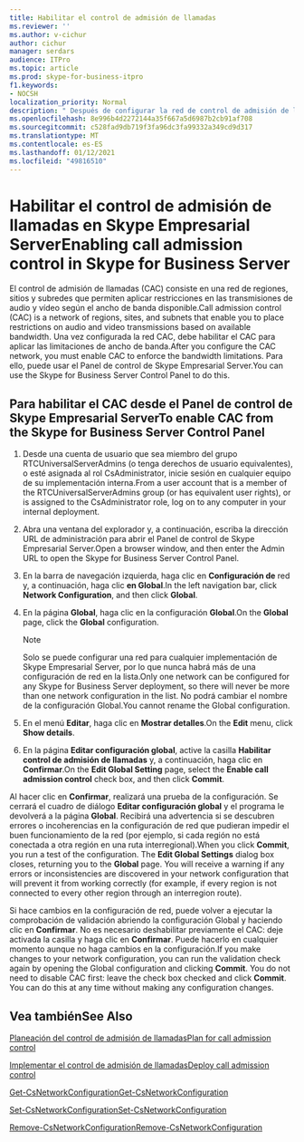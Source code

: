 ```yaml
---
title: Habilitar el control de admisión de llamadas
ms.reviewer: ''
ms.author: v-cichur
author: cichur
manager: serdars
audience: ITPro
ms.topic: article
ms.prod: skype-for-business-itpro
f1.keywords:
- NOCSH
localization_priority: Normal
description: " Después de configurar la red de control de admisión de llamadas (CAC), debe habilitar el CAC para aplicar las limitaciones de ancho de banda."
ms.openlocfilehash: 8e996b4d2272144a35f667a5d6987b2cb91af708
ms.sourcegitcommit: c528fad9db719f3fa96dc3fa99332a349cd9d317
ms.translationtype: MT
ms.contentlocale: es-ES
ms.lasthandoff: 01/12/2021
ms.locfileid: "49816510"
---
```

# <a name="enabling-call-admission-control-in-skype-for-business-server"></a><span data-ttu-id="f17dd-103">Habilitar el control de admisión de llamadas en Skype Empresarial Server</span><span class="sxs-lookup"><span data-stu-id="f17dd-103">Enabling call admission control in Skype for Business Server</span></span>

<span data-ttu-id="f17dd-104">El control de admisión de llamadas (CAC) consiste en una red de regiones, sitios y subredes que permiten aplicar restricciones en las transmisiones de audio y vídeo según el ancho de banda disponible.</span><span class="sxs-lookup"><span data-stu-id="f17dd-104">Call admission control (CAC) is a network of regions, sites, and subnets that enable you to place restrictions on audio and video transmissions based on available bandwidth.</span></span> <span data-ttu-id="f17dd-105">Una vez configurada la red CAC, debe habilitar el CAC para aplicar las limitaciones de ancho de banda.</span><span class="sxs-lookup"><span data-stu-id="f17dd-105">After you configure the CAC network, you must enable CAC to enforce the bandwidth limitations.</span></span> <span data-ttu-id="f17dd-106">Para ello, puede usar el Panel de control de Skype Empresarial Server.</span><span class="sxs-lookup"><span data-stu-id="f17dd-106">You can use the Skype for Business Server Control Panel to do this.</span></span>


## <a name="to-enable-cac-from-the-skype-for-business-server-control-panel"></a><span data-ttu-id="f17dd-107">Para habilitar el CAC desde el Panel de control de Skype Empresarial Server</span><span class="sxs-lookup"><span data-stu-id="f17dd-107">To enable CAC from the Skype for Business Server Control Panel</span></span>

1.  <span data-ttu-id="f17dd-108">Desde una cuenta de usuario que sea miembro del grupo RTCUniversalServerAdmins (o tenga derechos de usuario equivalentes), o esté asignada al rol CsAdministrator, inicie sesión en cualquier equipo de su implementación interna.</span><span class="sxs-lookup"><span data-stu-id="f17dd-108">From a user account that is a member of the RTCUniversalServerAdmins group (or has equivalent user rights), or is assigned to the CsAdministrator role, log on to any computer in your internal deployment.</span></span>

2.  <span data-ttu-id="f17dd-109">Abra una ventana del explorador y, a continuación, escriba la dirección URL de administración para abrir el Panel de control de Skype Empresarial Server.</span><span class="sxs-lookup"><span data-stu-id="f17dd-109">Open a browser window, and then enter the Admin URL to open the Skype for Business Server Control Panel.</span></span> 

3.  <span data-ttu-id="f17dd-110">En la barra de navegación izquierda, haga clic en **Configuración de** red y, a continuación, haga clic **en Global**.</span><span class="sxs-lookup"><span data-stu-id="f17dd-110">In the left navigation bar, click **Network Configuration**, and then click **Global**.</span></span>

4.  <span data-ttu-id="f17dd-111">En la página **Global**, haga clic en la configuración **Global**.</span><span class="sxs-lookup"><span data-stu-id="f17dd-111">On the **Global** page, click the **Global** configuration.</span></span>
   
    > [!NOTE]  
    > <span data-ttu-id="f17dd-112">Solo se puede configurar una red para cualquier implementación de Skype Empresarial Server, por lo que nunca habrá más de una configuración de red en la lista.</span><span class="sxs-lookup"><span data-stu-id="f17dd-112">Only one network can be configured for any Skype for Business Server deployment, so there will never be more than one network configuration in the list.</span></span> <span data-ttu-id="f17dd-113">No podrá cambiar el nombre de la configuración Global.</span><span class="sxs-lookup"><span data-stu-id="f17dd-113">You cannot rename the Global configuration.</span></span>

5.  <span data-ttu-id="f17dd-114">En el menú **Editar**, haga clic en **Mostrar detalles**.</span><span class="sxs-lookup"><span data-stu-id="f17dd-114">On the **Edit** menu, click **Show details**.</span></span>

6.  <span data-ttu-id="f17dd-115">En la página **Editar configuración global**, active la casilla **Habilitar control de admisión de llamadas** y, a continuación, haga clic en **Confirmar**.</span><span class="sxs-lookup"><span data-stu-id="f17dd-115">On the **Edit Global Setting** page, select the **Enable call admission control** check box, and then click **Commit**.</span></span>

<span data-ttu-id="f17dd-p103">Al hacer clic en **Confirmar**, realizará una prueba de la configuración. Se cerrará el cuadro de diálogo **Editar configuración global** y el programa le devolverá a la página **Global**. Recibirá una advertencia si se descubren errores o incoherencias en la configuración de red que pudieran impedir el buen funcionamiento de la red (por ejemplo, si cada región no está conectada a otra región en una ruta interregional).</span><span class="sxs-lookup"><span data-stu-id="f17dd-p103">When you click **Commit**, you run a test of the configuration. The **Edit Global Settings** dialog box closes, returning you to the **Global** page. You will receive a warning if any errors or inconsistencies are discovered in your network configuration that will prevent it from working correctly (for example, if every region is not connected to every other region through an interregion route).</span></span>

<span data-ttu-id="f17dd-p104">Si hace cambios en la configuración de red, puede volver a ejecutar la comprobación de validación abriendo la configuración Global y haciendo clic en **Confirmar**. No es necesario deshabilitar previamente el CAC: deje activada la casilla y haga clic en **Confirmar**. Puede hacerlo en cualquier momento aunque no haga cambios en la configuración.</span><span class="sxs-lookup"><span data-stu-id="f17dd-p104">If you make changes to your network configuration, you can run the validation check again by opening the Global configuration and clicking **Commit**. You do not need to disable CAC first: leave the check box checked and click **Commit**. You can do this at any time without making any configuration changes.</span></span>

## <a name="see-also"></a><span data-ttu-id="f17dd-122">Vea también</span><span class="sxs-lookup"><span data-stu-id="f17dd-122">See Also</span></span>

[<span data-ttu-id="f17dd-123">Planeación del control de admisión de llamadas</span><span class="sxs-lookup"><span data-stu-id="f17dd-123">Plan for call admission control</span></span>](../../../plan-your-deployment/enterprise-voice-solution/call-admission-control.md) 
 
[<span data-ttu-id="f17dd-124">Implementar el control de admisión de llamadas</span><span class="sxs-lookup"><span data-stu-id="f17dd-124">Deploy call admission control</span></span>](../../../deploy/deploy-enterprise-voice/deploy-call-admission-control.md) 

[<span data-ttu-id="f17dd-125">Get-CsNetworkConfiguration</span><span class="sxs-lookup"><span data-stu-id="f17dd-125">Get-CsNetworkConfiguration</span></span>](https://docs.microsoft.com/powershell/module/skype/Get-CsNetworkConfiguration)  

[<span data-ttu-id="f17dd-126">Set-CsNetworkConfiguration</span><span class="sxs-lookup"><span data-stu-id="f17dd-126">Set-CsNetworkConfiguration</span></span>](https://docs.microsoft.com/powershell/module/skype/Set-CsNetworkConfiguration)  

[<span data-ttu-id="f17dd-127">Remove-CsNetworkConfiguration</span><span class="sxs-lookup"><span data-stu-id="f17dd-127">Remove-CsNetworkConfiguration</span></span>](https://docs.microsoft.com/powershell/module/skype/Remove-CsNetworkConfiguration)  
